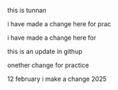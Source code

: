 this is tunnan

i have made a change here for prac

i have made a change here for 

this is an update in githup

onether change for practice

12 february i make a change 2025

